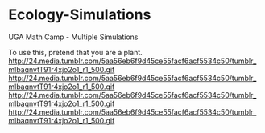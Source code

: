 Ecology-Simulations
===================

UGA Math Camp - Multiple Simulations

To use this, pretend that you are a plant.
http://24.media.tumblr.com/5aa56eb6f9d45ce55facf6acf5534c50/tumblr_mlbaqnvtT91r4xjo2o1_r1_500.gif
http://24.media.tumblr.com/5aa56eb6f9d45ce55facf6acf5534c50/tumblr_mlbaqnvtT91r4xjo2o1_r1_500.gif
http://24.media.tumblr.com/5aa56eb6f9d45ce55facf6acf5534c50/tumblr_mlbaqnvtT91r4xjo2o1_r1_500.gif
http://24.media.tumblr.com/5aa56eb6f9d45ce55facf6acf5534c50/tumblr_mlbaqnvtT91r4xjo2o1_r1_500.gif
